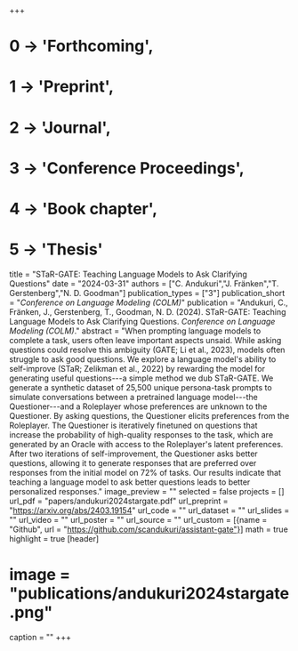+++
# 0 -> 'Forthcoming',
# 1 -> 'Preprint',
# 2 -> 'Journal',
# 3 -> 'Conference Proceedings',
# 4 -> 'Book chapter',
# 5 -> 'Thesis'

title = "STaR-GATE: Teaching Language Models to Ask Clarifying Questions"
date = "2024-03-31"
authors = ["C. Andukuri","J. Fränken","T. Gerstenberg","N. D. Goodman"]
publication_types = ["3"]
publication_short = "_Conference on Language Modeling (COLM)_"
publication = "Andukuri, C., Fränken, J., Gerstenberg, T., Goodman, N. D. (2024). STaR-GATE: Teaching Language Models to Ask Clarifying Questions. _Conference on Language Modeling (COLM)_."
abstract = "When prompting language models to complete a task, users often leave important aspects unsaid. While asking questions could resolve this ambiguity (GATE; Li et al., 2023), models often struggle to ask good questions. We explore a language model's ability to self-improve (STaR; Zelikman et al., 2022) by rewarding the model for generating useful questions---a simple method we dub STaR-GATE. We generate a synthetic dataset of 25,500 unique persona-task prompts to simulate conversations between a pretrained language model---the Questioner---and a Roleplayer whose preferences are unknown to the Questioner. By asking questions, the Questioner elicits preferences from the Roleplayer. The Questioner is iteratively finetuned on questions that increase the probability of high-quality responses to the task, which are generated by an Oracle with access to the Roleplayer's latent preferences. After two iterations of self-improvement, the Questioner asks better questions, allowing it to generate responses that are preferred over responses from the initial model on 72% of tasks. Our results indicate that teaching a language model to ask better questions leads to better personalized responses."
image_preview = ""
selected = false
projects = []
url_pdf = "papers/andukuri2024stargate.pdf"
url_preprint = "https://arxiv.org/abs/2403.19154"
url_code = ""
url_dataset = ""
url_slides = ""
url_video = ""
url_poster = ""
url_source = ""
url_custom = [{name = "Github", url = "https://github.com/scandukuri/assistant-gate"}]
math = true
highlight = true
[header]
# image = "publications/andukuri2024stargate.png"
caption = ""
+++